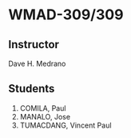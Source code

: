 <h1>WMAD-309/309</h1>

<h2>Instructor</h2>
Dave H. Medrano

<h2>Students</h2>
<ol>
  <li>COMILA, Paul</li>
  <li>MANALO, Jose</li>
  <li>TUMACDANG, Vincent Paul</li>
</ol>
